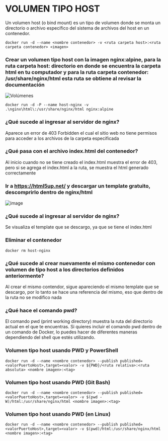 # VOLUMEN TIPO HOST
Un volumen host (o bind mount) es un tipo de volumen donde se monta un directorio o archivo específico del sistema de archivos del host en un contenedor.

```
docker run -d --name <nombre contenedor> -v <ruta carpeta host>:<ruta carpeta contenedor> <imagen> 
```

### Crear un volumen tipo host con la imagen nginx:alpine, para la ruta carpeta host: directorio en donde se encuentra la carpeta html en tu computador y para la ruta carpeta contenedor: /usr/share/nginx/html esta ruta se obtiene al revisar la documentación
![Volúmenes](imagenes/volumen-host.PNG)
```
docker run -d -P --name host-nginx -v .\nginx\html\:/usr/share/nginx/html nginx:alpine
```

### ¿Qué sucede al ingresar al servidor de nginx?
Aparece un error de 403 Forbidden el cual el sitio web no tiene permisos para acceder a los archivos de la carpeta especificada

### ¿Qué pasa con el archivo index.html del contenedor?
Al inicio cuando no se tiene creado el index.html muestra el error de 403, pero si se agrega el index.html a la ruta, se muestra el html generado correctamente

### Ir a https://html5up.net/ y descargar un template gratuito, descomprirlo dentro de nginx/html
![image](https://github.com/ShanderGonzalez/2024A-ISWD633-Practica3/assets/94009521/3998c539-5eb7-4dda-bdf2-5e0329b10495)

### ¿Qué sucede al ingresar al servidor de nginx?
Se visualiza el template que se descargo, ya que se tiene el index.html

### Eliminar el contenedor
```
docker rm host-nginx
```

### ¿Qué sucede al crear nuevamente el mismo contenedor con volumen de tipo host a los directorios definidos anteriormente?
Al crear el mismo contendor, sigue apareciendo el mismo template que se descargo, por lo tanto se hace una referencia del mismo, eso que dentro de la ruta no se modifico nada

### ¿Qué hace el comando pwd?
El comando pwd (print working directory) muestra la ruta del directorio actual en el que te encuentras.
Si quieres incluir el comando pwd dentro de un comando de Docker, lo puedes hacer de diferentes maneras dependiendo del shell que estés utilizando.


### Volumen tipo host usando PWD y PowerShell
```
docker run -d --name <nombre contenedor> --publish published=<valorPuertoHost>,target=<valor> -v ${PWD}/<ruta relativa>:<ruta absoluta> <nombre imagen>:<tag> 
```

### Volumen tipo host usando PWD (Git Bash)

```
docker run -d --name <nombre contenedor> --publish published=<valorPuertoHost>,target=<valor> -v $(pwd -W)/html:/usr/share/nginx/html <nombre imagen>:<tag> 
```

### Volumen tipo host usando PWD (en Linux)

```
docker run -d --name <nombre contenedor> --publish published=<valorPuertoHost>,target=<valor> -v $(pwd)/html:/usr/share/nginx/html <nombre imagen>:<tag> 
```

